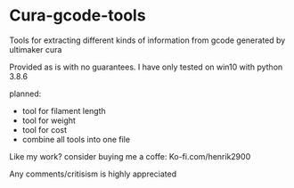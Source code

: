 # Cura-gcode-tools

Tools for extracting different kinds of information from gcode generated by ultimaker cura

Provided as is with no guarantees.
I have only tested on win10 with python 3.8.6


planned:
* tool for filament length
* tool for weight
* tool for cost
* combine all tools into one file


Like my work? consider buying me a coffe: Ko-fi.com/henrik2900

Any comments/critisism is highly appreciated

